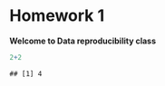 Homework 1
================

**Welcome to Data reproducibility class**

``` r
2+2
```

    ## [1] 4
